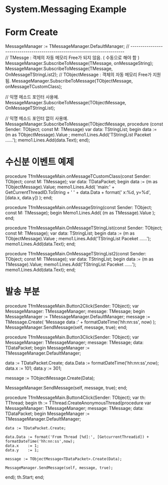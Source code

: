# System.Messaging Example

# Form Create
  MessageManager := TMessageManager.DefaultManager;
  // ---------------------------------------------------------------------------  
  // TMessge<T> : 객체의 자동 메모리 Free가 되지 않음. ( 수동으로 해야 함 )
  MessageManager.SubscribeToMessage(TMessage<String>, onMessageString);
  MessageManager.SubscribeToMessage(TMessage<TStringList>, OnMessageTStringList2);
  // TObjectMessage<T> : 객체의 자동 메모리 Free가 지원 됨.
  MessageManager.SubscribeToMessage(TObjectMessage<TDataPacket>, onMessageTCustomClass);

  // 익명 메소드 포인터 사용예.
  MessageManager.SubscribeToMessage(TObjectMessage<TStringList>, OnMessageTStringList);

  // 익명 메소드 포인터 없이 사용예.
  MessageManager.SubscribeToMessage(TObjectMessage<TStringList>,
    procedure (const Sender: TObject; const M: TMessage)
    var
      data: TStringList;
    begin
      data := (m as TObjectMessage<TStringList>).Value ;
      memo1.Lines.Add('TStringList Paceket ......');
      memo1.Lines.Add(data.Text);
    end);

# 수신분 이벤트 예제
procedure TfmMessageMain.onMessageTCustomClass(const Sender: TObject; const M: TMessage);
var
  data: TDataPacket;
begin
  data := (m as TObjectMessage<TDataPacket>).Value;
  memo1.Lines.Add( 'main:' + GetCurrentThreadID.ToString + ' ' + data.Data + format(' x:%d, y=%d',[data.x, data.y]) );
end;

procedure TfmMessageMain.onMessageString(const Sender: TObject; const M: TMessage);
begin
  Memo1.Lines.Add( (m as TMessage<String>).Value  );
end;

procedure TfmMessageMain.OnMessageTStringList(const Sender: TObject; const M: TMessage);
var
  data: TStringList;
begin
  data := (m as TObjectMessage<TStringList>).Value ;
  memo1.Lines.Add('TStringList Paceket ......');
  memo1.Lines.Add(data.Text);
end;

procedure TfmMessageMain.OnMessageTStringList2(const Sender: TObject;
  const M: TMessage);
var
  data: TStringList;
begin
  data := (m as TMessage<TStringList>).Value;
  memo1.Lines.Add('TStringList Paceket ......');
  memo1.Lines.Add(data.Text);
end;

# 발송 부분
procedure TfmMessageMain.Button2Click(Sender: TObject);
var
  MessageManager: TMessageManager;
  message: TMessage;
begin
  MessageManager := TMessageManager.DefaultManager;
  message := TMessage<String>.Create( 'Message data :' + formatDateTime('hh:nn:ss', now) );
  MessageManager.SendMessage(self, message, true);
end;

procedure TfmMessageMain.Button3Click(Sender: TObject);
var
  MessageManager: TMessageManager;
  message: TMessage;
  data: TDataPacket;
begin
  MessageManager := TMessageManager.DefaultManager;

  data := TDataPacket.Create;
  data.Data := formatDateTime('hh:nn:ss',now);
  data.x    := 101;
  data.y    := 301;

  message := TObjectMessage<TDataPacket>.Create(Data);

  MessageManager.SendMessage(self, message, true);
end;

procedure TfmMessageMain.Button4Click(Sender: TObject);
var
  th: TThread;
begin
  th := TThread.CreateAnonymousThread(procedure
  var
    MessageManager: TMessageManager;
    message: TMessage;
    data: TDataPacket;
  begin
    MessageManager := TMessageManager.DefaultManager;

    data := TDataPacket.Create;

    data.Data := format('From Thread [%d]:', [GetcurrentThreadid]) + formatDateTime('hh:nn:ss',now);
    data.x    := 1;
    data.y    := 1;

    message := TObjectMessage<TDataPacket>.Create(Data);

    MessageManager.SendMessage(self, message, true);

  end);
  th.Start;
end;
